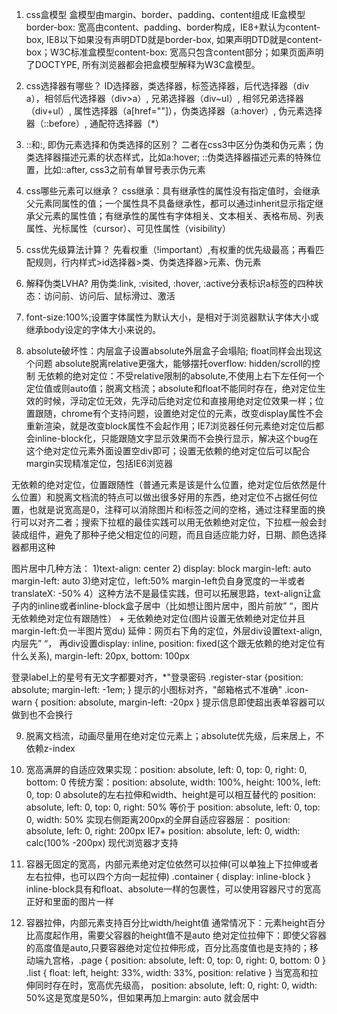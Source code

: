<!--
 * @Author: your name
 * @Date: 2022-03-08 14:13:46
 * @LastEditTime: 2022-04-30 22:52:58
 * @LastEditors: Please set LastEditors
 * @Description: 打开koroFileHeader查看配置 进行设置: https://github.com/OBKoro1/koro1FileHeader/wiki/%E9%85%8D%E7%BD%AE
 * @FilePath: /fe_interview/css/css题库.md
-->
1. css盒模型
盒模型由margin、border、padding、content组成
IE盒模型border-box: 宽高由content、padding、border构成，IE8+默认为content-box, IE8以下如果没有声明DTD就是border-box, 如果声明DTD就是content-box；W3C标准盒模型content-box: 宽高只包含content部分；如果页面声明了DOCTYPE, 所有浏览器都会把盒模型解释为W3C盒模型。

2. css选择器有哪些？
ID选择器，类选择器，标签选择器，后代选择器（div a），相邻后代选择器（div>a）, 兄弟选择器（div~ul）, 相邻兄弟选择器（div+ul）, 属性选择器（a[href=""]），伪类选择器（a:hover）, 伪元素选择器（::before）, 通配符选择器（*）

3. ::和:, 即伪元素选择和伪类选择的区别？
二者在css3中区分伪类和伪元素；伪类选择器描述元素的状态样式，比如a:hover; ::伪类选择器描述元素的特殊位置，比如::after, css3之前有单冒号表示伪元素

4. css哪些元素可以继承？
css继承：具有继承性的属性没有指定值时，会继承父元素同属性的值；一个属性具不具备继承性，都可以通过inherit显示指定继承父元素的属性值；有继承性的属性有字体相关、文本相关、表格布局、列表属性、光标属性（cursor）、可见性属性（visibility）

5. css优先级算法计算？
先看权重（!important）,有权重的优先级最高；再看匹配规则，行内样式>id选择器>类、伪类选择器>元素、伪元素

6. 解释伪类LVHA?
用伪类:link, :visited, :hover, :active分表标识a标签的四种状态：访问前、访问后、鼠标滑过、激活

7. font-size:100%;设置字体属性为默认大小，是相对于浏览器默认字体大小或继承body设定的字体大小来说的。

8. absolute破坏性：内层盒子设置absolute外层盒子会塌陷; float同样会出现这个问题
absolute脱离relative更强大，能够摆托overflow: hidden/scroll的控制
无依赖的绝对定位：不受relative限制的absolute,不使用上右下左任何一个定位值或则auto值；脱离文档流；absolute和float不能同时存在，绝对定位生效的时候，浮动定位无效，先浮动后绝对定位和直接用绝对定位效果一样；位置跟随，chrome有个支持问题，设置绝对定位的元素，改变display属性不会重新渲染，就是改变block属性不会起作用；IE7浏览器任何元素绝对定位后都会inline-block化，只能跟随文字显示效果而不会换行显示，解决这个bug在这个绝对定位元素外面设置空div即可；设置无依赖的绝对定位后可以配合margin实现精准定位，包括IE6浏览器

无依赖的绝对定位，位置跟随性（普通元素是该是什么位置，绝对定位后依然是什么位置）和脱离文档流的特点可以做出很多好用的东西，绝对定位不占据任何位置，也就是说宽高是0，注释<!-- -->可以消除图片和i标签之间的空格，通过注释里面的换行可以对齐二者；搜索下拉框的最佳实践可以用无依赖绝对定位，下拉框一般会封装成组件，避免了那种子绝父相定位的问题，而且自适应能力好，日期、颜色选择器都用这种

图片居中几种方法： 1)text-align: center 2) display: block margin-left: auto margin-left: auto 3)绝对定位，left:50% margin-left负自身宽度的一半或者translateX: -50% 4）这种方法不是最佳实践，但可以拓展思路，text-align让盒子内的inline或者inline-block盒子居中（比如想让图片居中，图片前放”&nbsp;“，图片无依赖绝对定位有跟随性） + 无依赖绝对定位(图片设置无依赖绝对定位并且margin-left:负一半图片宽du) 延伸：网页右下角的定位，外层div设置text-align, 内层先”&nbsp;“， 再div设置display: inline, position: fixed(这个跟无依赖的绝对定位有什么关系), margin-left: 20px, bottom: 100px

登录label上的星号有无文字都要对齐，<label><span class="register-star">*</span>"登录密码</label> .register-star {position: absolute; margin-left: -1em; }
提示的小图标对齐，<span><i class="icon-warn"></i>"邮箱格式不准确"</span> .icon-warn {
    position: absolute, margin-left: -20px
}
提示信息即使超出表单容器可以做到也不会换行

9. 脱离文档流，动画尽量用在绝对定位元素上；absolute优先级，后来居上，不依赖z-index

10. 宽高满屏的自适应效果实现：position: absolute, left: 0, top: 0, right: 0, bottom: 0
传统方案：position: absolute, width: 100%, height: 100%, left: 0, top: 0
absolute的左右拉伸和width、height是可以相互替代的
position: absolute, left: 0, top: 0, right: 50% 等价于 position: absolute, left: 0, top: 0, width: 50%
实现右侧距离200px的全屏自适应容器层：
position: absolute, left: 0, right: 200px IE7+
position: absolute, left: 0, width: calc(100% -200px) 现代浏览器才支持

11. 容器无固定的宽高，内部元素绝对定位依然可以拉伸(可以单独上下拉伸或者左右拉伸，也可以四个方向一起拉伸)
.container { display: inline-block } inline-block具有和float、absolute一样的包裹性，可以使用容器尺寸的宽高正好和里面的图片一样

12. 容器拉伸，内部元素支持百分比width/height值
通常情况下：元素height百分比高度起作用，需要父容器的height值不是auto
绝对定位拉伸下：即使父容器的高度值是auto,只要容器绝对定位拉伸形成，百分比高度值也是支持的；移动端九宫格，.page { position: absolute, left: 0, top: 0, right: 0, bottom: 0 }
.list { float: left, height: 33%, width: 33%, position: relative }
当宽高和拉伸同时存在时，宽高优先级高， position: absolute, left: 0, right: 0, width: 50%这是宽度是50%，但如果再加上margin: auto 就会居中


